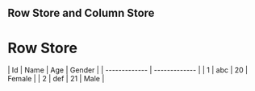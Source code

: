 ## Row Store and Column Store


# Row Store

| Id  | Name | Age | Gender | 
| ------------- | ------------- |
| 1  | abc | 20 | Female | 
| 2 | def | 21  | Male |
